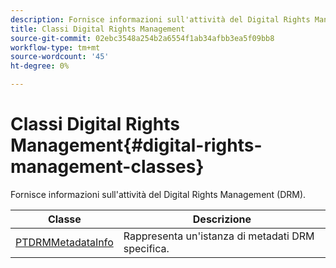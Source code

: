 ```yaml
---
description: Fornisce informazioni sull'attività del Digital Rights Management (DRM).
title: Classi Digital Rights Management
source-git-commit: 02ebc3548a254b2a6554f1ab34afbb3ea5f09bb8
workflow-type: tm+mt
source-wordcount: '45'
ht-degree: 0%

---
```


# Classi Digital Rights Management{#digital-rights-management-classes}

Fornisce informazioni sull&#39;attività del Digital Rights Management (DRM).

| **Classe** | **Descrizione** |
|---|---|
| [PTDRMMetadataInfo](https://help.adobe.com/en_US/primetime/api/psdk/appledoc/Classes/PTDRMMetadataInfo.html) | Rappresenta un&#39;istanza di metadati DRM specifica. |
